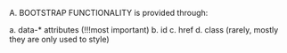 A. BOOTSTRAP FUNCTIONALITY is provided through:

a. data-* attributes (!!!most important)
b. id
c. href
d. class (rarely, mostly they are only used to style)